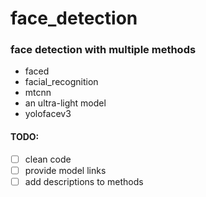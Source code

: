 # face_detection
### face detection with multiple methods
- faced
- facial_recognition
- mtcnn
- an ultra-light model
- yolofacev3

#### TODO:
- [ ] clean code
- [ ] provide model links
- [ ] add descriptions to methods
